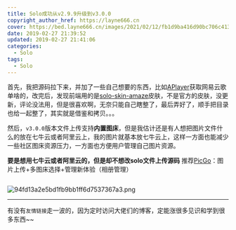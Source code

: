 ```yaml
---
title: Solo成功从v2.9.9升级到v3.0.0
copyright_author_href: https://layne666.cn
cover: https://bed.layne666.cn/images/2021/02/12/fb1d9ba416d90bc706c4133dcf02b98d.jpg
date: 2019-02-27 21:39:52
updated: 2019-02-27 21:41:06
categories: 
  - Solo
tags: 
  - Solo
---
```


首先，我把源码拉下来，并加了一些自己想要的东西，比如[APlayer](https://github.com/MoePlayer/APlayer)获取网易云歌单啥的，改完后，发现前端用的是[solo-skin-amaze](https://github.com/zjhch123/solo-skin-amaze)皮肤，不是官方的皮肤，没更新，评论没法用，但是很喜欢啊，无奈只能自己瞎整了，最后弄好了，顺手把目录也给一起整了，其实就是借鉴和拷贝。。。

然后，`v3.0.0`版本文件上传支持**内置图床**，但是我估计还是有人想把图片文件什么的放在七牛云或者阿里云上，我的图片就基本放七牛云上，这样一方面也能减少一些社区图床资源压力，一方面也方便用户管理自己图片资源。

**要是想用七牛云或者阿里云的，但是却不想改solo文件上传源码**
推荐[PicGo](https://github.com/Molunerfinn/PicGo)：图片上传+多图床选择+管理新体验（相册管理）

<img src="https://raw.githubusercontent.com/Molunerfinn/test/master/picgo/picgo-2.0.gif" alt="" style="max-width:100%;">

![94fd13a2e5bd1fb9bb1ff6d7537367a3.png](https://bed.layne666.cn/images/2021/02/12/94fd13a2e5bd1fb9bb1ff6d7537367a3.png)

---

有没有`友情链接`走一波的，因为定时访问大佬们的博客，定能涨很多见识和学到很多东西~~
